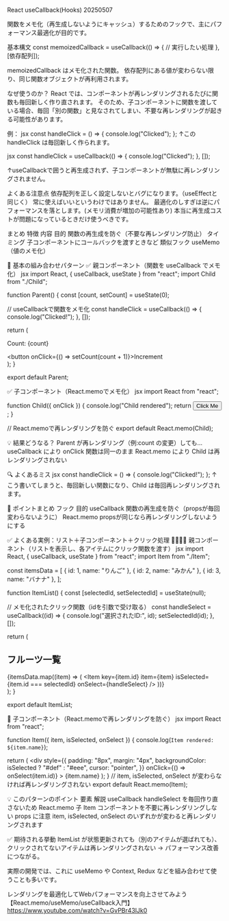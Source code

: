 React useCallback(Hooks) 20250507

関数をメモ化（再生成しないようにキャッシュ）するためのフックで、主にパフォーマンス最適化が目的です。

基本構文
const memoizedCallback = useCallback(() => {
  // 実行したい処理
}, [依存配列]);

memoizedCallback はメモ化された関数。
依存配列にある値が変わらない限り、同じ関数オブジェクトが再利用されます。

なぜ使うのか？
React では、コンポーネントが再レンダリングされるたびに関数も毎回新しく作り直されます。
そのため、子コンポーネントに関数を渡している場合、毎回「別の関数」と見なされてしまい、不要な再レンダリングが起きる可能性があります。

例：
jsx
const handleClick = () => {
  console.log("Clicked");
};
<MyButton onClick={handleClick} />
↑この handleClick は毎回新しく作られます。

jsx
const handleClick = useCallback(() => {
  console.log("Clicked");
}, []);

<MyButton onClick={handleClick} />
↑useCallbackで囲うと再生成されず、子コンポーネントが無駄に再レンダリングされません。


よくある注意点
依存配列を正しく設定しないとバグになります。（useEffectと同じく）
常に使えばいいというわけではありません。 最適化のしすぎは逆にパフォーマンスを落とします。(メモリ消費が増加の可能性あり)
本当に再生成コストが問題になっているときだけ使うべきです。

まとめ
特徴	                    内容
目的	                    関数の再生成を防ぐ（不要な再レンダリング防止）
タイミング	                子コンポーネントにコールバックを渡すときなど
類似フック	                useMemo（値のメモ化）


🔧 基本の組み合わせパターン
✅ 親コンポーネント（関数を useCallback でメモ化）
jsx
import React, { useCallback, useState } from "react";
import Child from "./Child";

function Parent() {
  const [count, setCount] = useState(0);

  // useCallbackで関数をメモ化
  const handleClick = useCallback(() => {
    console.log("Clicked!");
  }, []);

  return (
    <div>
      <p>Count: {count}</p>
      <button onClick={() => setCount(count + 1)}>Increment</button>
      <Child onClick={handleClick} />
    </div>
  );
}

export default Parent;

✅ 子コンポーネント（React.memoでメモ化）
jsx
import React from "react";

function Child({ onClick }) {
  console.log("Child rendered");
  return <button onClick={onClick}>Click Me</button>;
}

// React.memoで再レンダリングを防ぐ
export default React.memo(Child);

💡 結果どうなる？
Parent が再レンダリング（例:count の変更）しても…
useCallback により onClick 関数は同一のまま
React.memo により Child は再レンダリングされない

🔍 よくあるミス
jsx
const handleClick = () => { console.log("Clicked!"); };
↑こう書いてしまうと、毎回新しい関数になり、Child は毎回再レンダリングされます。

📝 ポイントまとめ
フック	                目的
useCallback	           関数の再生成を防ぐ（propsが毎回変わらないように）
React.memo	           propsが同じなら再レンダリングしないようにする



✅ よくある実例：リスト＋子コンポーネント＋クリック処理
👨‍👩‍👧‍👦 親コンポーネント（リストを表示し、各アイテムにクリック関数を渡す）
jsx
import React, { useCallback, useState } from "react";
import Item from "./Item";

const itemsData = [
  { id: 1, name: "りんご" },
  { id: 2, name: "みかん" },
  { id: 3, name: "バナナ" },
];

function ItemList() {
  const [selectedId, setSelectedId] = useState(null);

  // メモ化されたクリック関数（idを引数で受け取る）
  const handleSelect = useCallback((id) => {
    console.log("選択されたID:", id);
    setSelectedId(id);
  }, []);

  return (
    <div>
      <h2>フルーツ一覧</h2>
      {itemsData.map((item) => (
        <Item
          key={item.id}
          item={item}
          isSelected={item.id === selectedId}
          onSelect={handleSelect}
        />
      ))}
    </div>
  );
}

export default ItemList;

🍎 子コンポーネント（React.memoで再レンダリングを防ぐ）
jsx
import React from "react";

function Item({ item, isSelected, onSelect }) {
  console.log(`Item rendered: ${item.name}`);

  return (
    <div
      style={{
        padding: "8px",
        margin: "4px",
        backgroundColor: isSelected ? "#def" : "#eee",
        cursor: "pointer",
      }}
      onClick={() => onSelect(item.id)}
    >
      {item.name}
    </div>
  );
}
// item, isSelected, onSelect が変わらなければ再レンダリングされない
export default React.memo(Item);

💡 このパターンのポイント
要素	                    解説
useCallback	            handleSelect を毎回作り直さないため
React.memo	            子 Item コンポーネントを不要に再レンダリングしない
props に注意	        item, isSelected, onSelect のいずれかが変わると再レンダリングされます

✅ 期待される挙動
ItemList が状態更新されても（別のアイテムが選ばれても）、
クリックされてないアイテムは再レンダリングされない
→ パフォーマンス改善につながる。

実際の開発では、これに useMemo や Context, Redux などを組み合わせて使うことも多いです。


レンダリングを最適化してWebパフォーマンスを向上させてみよう【React.memo/useMemo/useCallback入門】
https://www.youtube.com/watch?v=GvPBr43lJk0